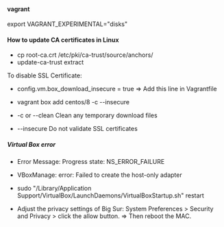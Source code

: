 #### vagrant

export VAGRANT_EXPERIMENTAL="disks"

#### How to update CA certificates in Linux

* cp root-ca.crt /etc/pki/ca-trust/source/anchors/
* update-ca-trust extract

To disable SSL Certificate:

* config.vm.box_download_insecure = true => Add this line in Vagrantfile

* vagrant box add centos/8 -c --insecure

* -c or --clean Clean any temporary download files
* --insecure Do not validate SSL certificates

##### Virtual Box error 
* Error Message: Progress state: NS_ERROR_FAILURE
* VBoxManage: error: Failed to create the host-only adapter

* sudo "/Library/Application Support/VirtualBox/LaunchDaemons/VirtualBoxStartup.sh" restart 
* Adjust the privacy settings of Big Sur: System Preferences > Security and Privacy > click the allow button. => Then reboot the MAC.


